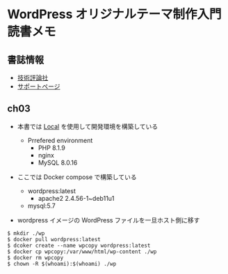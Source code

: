 # WordPress オリジナルテーマ制作入門読書メモ
## 書誌情報
- [技術評論社](https://gihyo.jp/book/2022/978-4-297-12557-8)
- [サポートページ](https://gihyo.jp/book/2022/978-4-297-12557-8/support)


## ch03
- 本書では [Local](https://localwp.com/) を使用して開発環境を構築している
    - Prrefered environment
        - PHP 8.1.9
        - nginx
        - MySQL 8.0.16
- ここでは Docker compose で構築している
    - wordpress:latest
        - apache2 2.4.56-1~deb11u1
    - mysql:5.7

- wordpress イメージの WordPress ファイルを一旦ホスト側に移す


```shell
$ mkdir ./wp
$ docker pull wordpress:latest
$ dcoker create --name wpcopy wordpress:latest
$ docker cp wpcopy:/var/www/html/wp-content ./wp
$ docker rm wpcopy
$ chown -R $(whoami):$(whoami) ./wp
```
